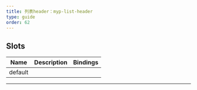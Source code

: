 ```yaml
---
title: 列表header：myp-list-header
type: guide
order: 62
---
```


## Slots

| Name    | Description | Bindings |
| ------- | ----------- | -------- |
| default |             |          |

---
